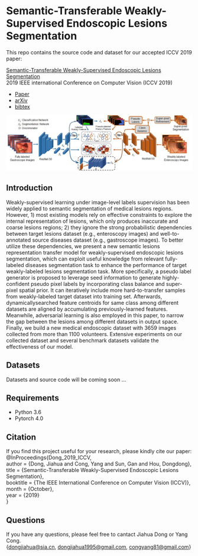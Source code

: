 # Semantic-Transferable Weakly-Supervised Endoscopic Lesions Segmentation

This repo contains the source code and dataset for our accepted ICCV 2019 paper:

[Semantic-Transferable Weakly-Supervised Endoscopic Lesions Segmentation](http://openaccess.thecvf.com/content_ICCV_2019/papers/Dong_Semantic-Transferable_Weakly-Supervised_Endoscopic_Lesions_Segmentation_ICCV_2019_paper.pdf)  
2019 IEEE international Conference on Computer Vision (ICCV 2019)  

- [Paper](http://openaccess.thecvf.com/content_ICCV_2019/papers/Dong_Semantic-Transferable_Weakly-Supervised_Endoscopic_Lesions_Segmentation_ICCV_2019_paper.pdf)  
- [arXiv](https://arxiv.org/pdf/1908.07669.pdf)  
- [bibtex]()
  
    

![Overview of Lesions Transfer Model](https://github.com/JiahuaDong/ICCV2019Publication-Semantic-Transferable-Weakly-Supervised-Endoscopic-Lesions-Segmentation/blob/master/Figs/LesionsTransferModel.jpg)

## Introduction
Weakly-supervised learning under image-level labels supervision has been widely applied to semantic segmentation of medical lesions regions. However, 1) most existing
models rely on effective constraints to explore the internal
representation of lesions, which only produces inaccurate
and coarse lesions regions; 2) they ignore the strong probabilistic dependencies between target lesions dataset (e.g.,
enteroscopy images) and well-to-annotated source diseases
dataset (e.g., gastroscope images). To better utilize these
dependencies, we present a new semantic lesions representation transfer model for weakly-supervised endoscopic
lesions segmentation, which can exploit useful knowledge
from relevant fully-labeled diseases segmentation task to
enhance the performance of target weakly-labeled lesions
segmentation task. More specifically, a pseudo label generator is proposed to leverage seed information to generate
highly-confident pseudo pixel labels by incorporating class
balance and super-pixel spatial prior. It can iteratively include more hard-to-transfer samples from weakly-labeled
target dataset into training set. Afterwards, dynamicallysearched feature centroids for same class among different
datasets are aligned by accumulating previously-learned
features. Meanwhile, adversarial learning is also employed
in this paper, to narrow the gap between the lesions among
different datasets in output space. Finally, we build a
new medical endoscopic dataset with 3659 images collected
from more than 1100 volunteers. Extensive experiments on
our collected dataset and several benchmark datasets validate the effectiveness of our model.

## Datasets
Datasets and source code will be coming soon ...

## Requirements
- Python 3.6  
- Pytorch 4.0


## Citation
If you find this project useful for your research, please kindly cite our paper:  
@InProceedings{Dong_2019_ICCV,   
author = {Dong, Jiahua and Cong, Yang and Sun, Gan and Hou, Dongdong},  
title = {Semantic-Transferable Weakly-Supervised Endoscopic Lesions Segmentation},  
booktitle = {The IEEE International Conference on Computer Vision (ICCV)},  
month = {October},  
year = {2019}  
}

## Questions
If you have any questions, please feel free to cantact Jiahua Dong or Yang Cong.  
{dongjiahua@sia.cn, dongjiahua1995@gmail.com, congyang81@gmail.com}



